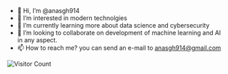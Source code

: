 - 👋 Hi, I’m @anasgh914
- 👀 I’m interested in modern technolgies 
- 🌱 I’m currently learning more about data science and cybersecurity 
- 💞️ I’m looking to collaborate on development of machine learning and AI in any aspect.
- 📫 How to reach me?  you can send an e-mail to anasgh914@gmail.com

<!---
anasgh914/anasgh914 is a ✨ special ✨ repository because its `README.md` (this file) appears on your GitHub profile.
You can click the Preview link to take a look at your changes.
--->




![Visitor Count](https://profile-counter.glitch.me/anasgh914/count.svg)
